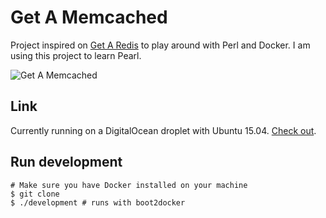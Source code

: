 # Get A Memcached

Project inspired on [Get A Redis](https://github.com/MohamedBassem/getaredis) to play around with Perl and Docker.
I am using this project to learn Pearl.

![Get A Memcached](http://f.cl.ly/items/0E2B2k060x0G0d3Y411s/Memcached.png)

## Link
Currently running on a DigitalOcean droplet with Ubuntu 15.04. [Check out](http://getamemcached.danielalves.me/).

## Run development
```shell
# Make sure you have Docker installed on your machine
$ git clone
$ ./development # runs with boot2docker
```
